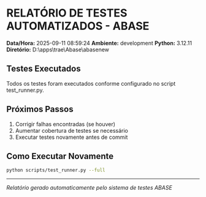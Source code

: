
# RELATÓRIO DE TESTES AUTOMATIZADOS - ABASE

**Data/Hora:** 2025-09-11 08:59:24
**Ambiente:** development
**Python:** 3.12.11
**Diretório:** D:\apps\trae\Abase\abasenew

## Testes Executados

Todos os testes foram executados conforme configurado no script test_runner.py.

## Próximos Passos

1. Corrigir falhas encontradas (se houver)
2. Aumentar cobertura de testes se necessário
3. Executar testes novamente antes de commit

## Como Executar Novamente

```bash
python scripts/test_runner.py --full
```

---
*Relatório gerado automaticamente pelo sistema de testes ABASE*
